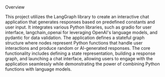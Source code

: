 
Overview

This project utilizes the LangGraph library to create an interactive chat application that generates responses based on predefined constants and user input. It integrates various Python libraries, such as gradio for user interface, langchain_openai for leveraging OpenAI's language models, and pydantic for data validation. The application defines a stateful graph structure where nodes represent Python functions that handle user interactions and produce random or AI-generated responses. The core functionality includes defining a state representation, building a response graph, and launching a chat interface, allowing users to engage with the application seamlessly while demonstrating the power of combining Python functions with language models.
